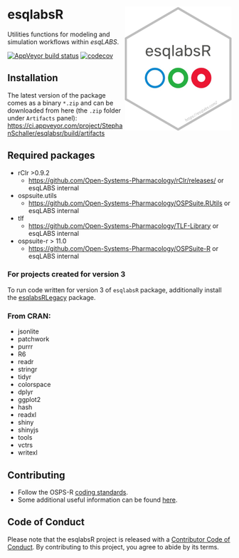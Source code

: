 # esqlabsR <img src="man/figures/logo.png" align="right" width="240" />

Utilities functions for modeling and simulation workflows within *esqLABS*. 

<!-- badges: start -->

  [![AppVeyor build status](https://ci.appveyor.com/api/projects/status/github/esqlabs/esqlabsr?branch=develop&svg=true)](https://ci.appveyor.com/project/StephanSchaller/esqlabsr/branch/develop)
  [![codecov](https://codecov.io/gh/esqlabs/esqlabsr/branch/develop/graph/badge.svg)](https://codecov.io/gh/esqlabs/esqlabsr)
  
<!-- badges: end -->

## Installation

The latest version of the package comes as a binary `*.zip` and can be downloaded from here (the `.zip` folder under `Artifacts` panel):
<https://ci.appveyor.com/project/StephanSchaller/esqlabsr/build/artifacts>

## Required packages

- rClr >0.9.2
  - https://github.com/Open-Systems-Pharmacology/rClr/releases/ or esqLABS internal
- ospsuite.utils
  - https://github.com/Open-Systems-Pharmacology/OSPSuite.RUtils or esqLABS internal
- tlf
  - https://github.com/Open-Systems-Pharmacology/TLF-Library or esqLABS internal
- ospsuite-r > 11.0
  - https://github.com/Open-Systems-Pharmacology/OSPSuite-R or esqLABS internal
  
### For projects created for version 3

To run code written for version 3 of `esqlabsR` package, additionally install the
[esqlabsRLegacy](https://github.com/esqLABS/esqlabsRLegacy) package.

### From CRAN:

- jsonlite
- patchwork
- purrr
- R6
- readr
- stringr
- tidyr
- colorspace
- dplyr
- ggplot2
- hash
- readxl
- shiny
- shinyjs
- tools
- vctrs
- writexl

## Contributing

- Follow the OSPS-R [coding standards](https://github.com/Open-Systems-Pharmacology/Suite/blob/develop/CODING_STANDARDS_R.md).
- Some additional useful information can be found [here](https://github.com/Open-Systems-Pharmacology/OSPSuite-R/wiki/Developer-How-To's).

## Code of Conduct

  Please note that the esqlabsR project is released with a [Contributor Code of Conduct](https://contributor-covenant.org/version/2/0/CODE_OF_CONDUCT.html). By contributing to this project, you agree to abide by its terms.

